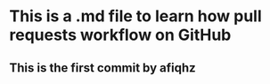 # This is a .md file to learn how pull requests workflow on GitHub

## This is the first commit by afiqhz

